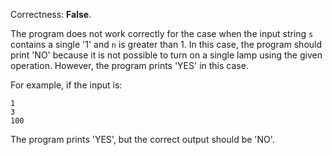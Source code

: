 Correctness: **False**.

The program does not work correctly for the case when the input string `s` contains a single '1' and `n` is greater than 1. In this case, the program should print 'NO' because it is not possible to turn on a single lamp using the given operation. However, the program prints 'YES' in this case.

For example, if the input is:

```
1
3
100
```

The program prints 'YES', but the correct output should be 'NO'.